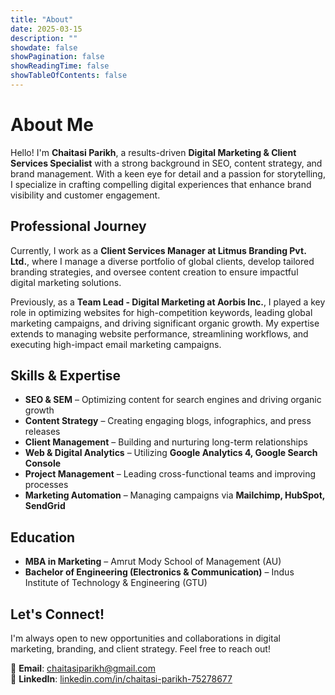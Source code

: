 ```yaml
---
title: "About"
date: 2025-03-15
description: ""
showdate: false
showPagination: false
showReadingTime: false
showTableOfContents: false
---
```


# About Me

Hello! I'm **Chaitasi Parikh**, a results-driven **Digital Marketing & Client Services Specialist** with a strong background in SEO, content strategy, and brand management. With a keen eye for detail and a passion for storytelling, I specialize in crafting compelling digital experiences that enhance brand visibility and customer engagement.

## Professional Journey

Currently, I work as a **Client Services Manager at Litmus Branding Pvt. Ltd.**, where I manage a diverse portfolio of global clients, develop tailored branding strategies, and oversee content creation to ensure impactful digital marketing solutions.

Previously, as a **Team Lead - Digital Marketing at Aorbis Inc.**, I played a key role in optimizing websites for high-competition keywords, leading global marketing campaigns, and driving significant organic growth. My expertise extends to managing website performance, streamlining workflows, and executing high-impact email marketing campaigns.

## Skills & Expertise

- **SEO & SEM** – Optimizing content for search engines and driving organic growth
- **Content Strategy** – Creating engaging blogs, infographics, and press releases
- **Client Management** – Building and nurturing long-term relationships
- **Web & Digital Analytics** – Utilizing **Google Analytics 4, Google Search Console**
- **Project Management** – Leading cross-functional teams and improving processes
- **Marketing Automation** – Managing campaigns via **Mailchimp, HubSpot, SendGrid**

## Education

- **MBA in Marketing** – Amrut Mody School of Management (AU)
- **Bachelor of Engineering (Electronics & Communication)** – Indus Institute of Technology & Engineering (GTU)

## Let's Connect!

I'm always open to new opportunities and collaborations in digital marketing, branding, and client strategy. Feel free to reach out!

📩 **Email**: [chaitasiparikh@gmail.com](mailto:chaitasiparikh@gmail.com)  
🔗 **LinkedIn**: [linkedin.com/in/chaitasi-parikh-75278677](http://linkedin.com/in/chaitasi-parikh-75278677)
